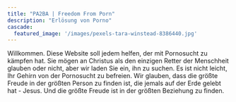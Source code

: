 ```yaml
---
title: "PA2BA | Freedom From Porn"
description: "Erlösung von Porno"
cascade:
  featured_image: '/images/pexels-tara-winstead-8386440.jpg'
---
```


Willkommen. Diese Website soll jedem helfen, der mit Pornosucht zu kämpfen hat. Sie mögen an Christus als den einzigen Retter der Menschheit glauben oder nicht, aber wir laden Sie ein, ihn zu suchen. Es ist nicht leicht, Ihr Gehirn von der Pornosucht zu befreien. Wir glauben, dass die größte Freude in der größten Person zu finden ist, die jemals auf der Erde gelebt hat - Jesus. Und die größte Freude ist in der größten Beziehung zu finden. 
